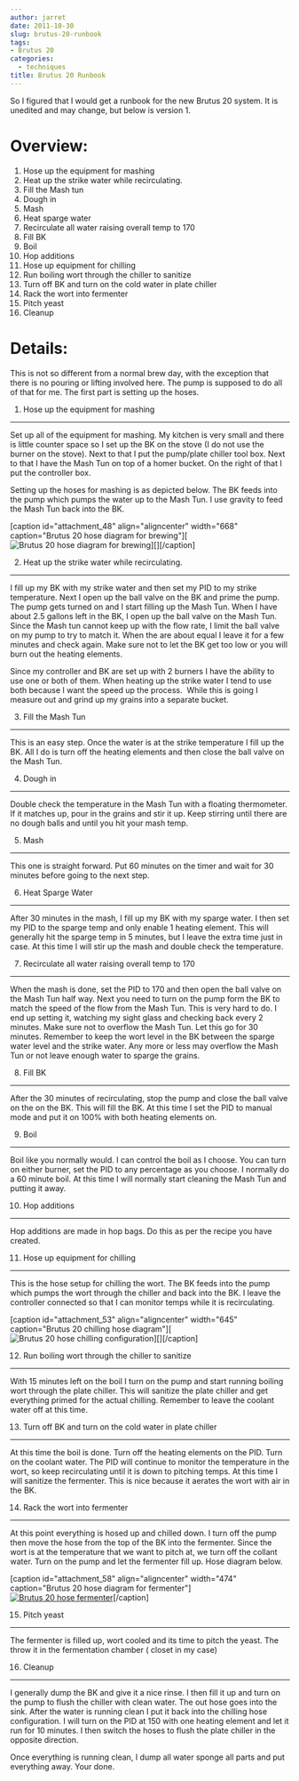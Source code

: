 ```yaml
---
author: jarret
date: 2011-10-30
slug: brutus-20-runbook
tags:
- Brutus 20
categories:
  - techniques
title: Brutus 20 Runbook
---
```


So I figured that I would get a runbook for the new Brutus 20 system. It
is unedited and may change, but below is version 1.


**Overview:**
=============

1.  Hose up the equipment for mashing
2.  Heat up the strike water while recirculating.
3.  Fill the Mash tun
4.  Dough in
5.  Mash
6.  Heat sparge water
7.  Recirculate all water raising overall temp to 170
8.  Fill BK
9.  Boil
10. Hop additions
11. Hose up equipment for chilling
12. Run boiling wort through the chiller to sanitize
13. Turn off BK and turn on the cold water in plate chiller
14. Rack the wort into fermenter
15. Pitch yeast
16. Cleanup

**Details:**
============


This is not so different from a normal brew day, with the exception that
there is no pouring or lifting involved here. The pump is supposed to do
all of that for me. The first part is setting up the hoses.


1. Hose up the equipment for mashing
------------------------------------

Set up all of the equipment for mashing. My kitchen is very small and
there is little counter space so I set up the BK on the stove (I do not
use the burner on the stove). Next to that I put the pump/plate chiller
tool box. Next to that I have the Mash Tun on top of a homer bucket. On
the right of that I put the controller box.


Setting up the hoses for mashing is as depicted below. The BK feeds into
the pump which pumps the water up to the Mash Tun. I use gravity to feed
the Mash Tun back into the BK.


[caption id="attachment\_48" align="aligncenter" width="668"
caption="Brutus 20 hose diagram for brewing"][![Brutus 20 hose diagram
for brewing][]][][/caption]


2. Heat up the strike water while recirculating.
------------------------------------------------

I fill up my BK with my strike water and then set my PID to my strike
temperature. Next I open up the ball valve on the BK and prime the pump.
The pump gets turned on and I start filling up the Mash Tun. When I have
about 2.5 gallons left in the BK, I open up the ball valve on the Mash
Tun. Since the Mash tun cannot keep up with the flow rate, I limit the
ball valve on my pump to try to match it. When the are about equal I
leave it for a few minutes and check again. Make sure not to let the BK
get too low or you will burn out the heating elements.

Since my controller and BK are set up with 2 burners I have the ability
to use one or both of them. When heating up the strike water I tend to
use both because I want the speed up the process.  While this is going I
measure out and grind up my grains into a separate bucket.


3. Fill the Mash Tun
--------------------

This is an easy step. Once the water is at the strike temperature I fill
up the BK. All I do is turn off the heating elements and then close the
ball valve on the Mash Tun.

4. Dough in
-----------

Double check the temperature in the Mash Tun with a floating
thermometer. If it matches up, pour in the grains and stir it up. Keep
stirring until there are no dough balls and until you hit your mash
temp.

5. Mash
-------

This one is straight forward. Put 60 minutes on the timer and wait for
30 minutes before going to the next step.

6. Heat Sparge Water
--------------------

After 30 minutes in the mash, I fill up my BK with my sparge water. I
then set my PID to the sparge temp and only enable 1 heating element.
This will generally hit the sparge temp in 5 minutes, but I leave the
extra time just in case. At this time I will stir up the mash and double
check the temperature.

7. Recirculate all water raising overall temp to 170
----------------------------------------------------

When the mash is done, set the PID to 170 and then open the ball valve
on the Mash Tun half way. Next you need to turn on the pump form the BK
to match the speed of the flow from the Mash Tun. This is very hard to
do. I end up setting it, watching my sight glass and checking back every
2 minutes. Make sure not to overflow the Mash Tun. Let this go for 30
minutes. Remember to keep the wort level in the BK between the sparge
water level and the strike water. Any more or less may overflow the Mash
Tun or not leave enough water to sparge the grains.

8. Fill BK
----------

After the 30 minutes of recirculating, stop the pump and close the ball
valve on the on the BK. This will fill the BK. At this time I set the
PID to manual mode and put it on 100% with both heating elements on.

9. Boil
-------

Boil like you normally would. I can control the boil as I choose. You
can turn on either burner, set the PID to any percentage as you choose.
I normally do a 60 minute boil. At this time I will normally start
cleaning the Mash Tun and putting it away.

10. Hop additions
-----------------

Hop additions are made in hop bags. Do this as per the recipe you have
created.

11. Hose up equipment for chilling
----------------------------------

This is the hose setup for chilling the wort. The BK feeds into the pump
which pumps the wort through the chiller and back into the BK. I leave
the controller connected so that I can monitor temps while it is
recirculating.

[caption id="attachment\_53" align="aligncenter" width="645"
caption="Brutus 20 chilling hose diagram"][![Brutus 20 hose chilling
configuration][]][][/caption]


12. Run boiling wort through the chiller to sanitize
----------------------------------------------------

With 15 minutes left on the boil I turn on the pump and start running
boiling wort through the plate chiller. This will sanitize the plate
chiller and get everything primed for the actual chilling. Remember to
leave the coolant water off at this time.

13. Turn off BK and turn on the cold water in plate chiller
-----------------------------------------------------------

At this time the boil is done. Turn off the heating elements on the PID.
Turn on the coolant water. The PID will continue to monitor the
temperature in the wort, so keep recirculating until it is down to
pitching temps. At this time I will sanitize the fermenter. This is nice
because it aerates the wort with air in the BK.

14. Rack the wort into fermenter
--------------------------------

At this point everything is hosed up and chilled down. I turn off the
pump then move the hose from the top of the BK into the fermenter. Since
the wort is at the temperature that we want to pitch at, we turn off the
collant water. Turn on the pump and let the fermenter fill up. Hose
diagram below.

[caption id="attachment\_58" align="aligncenter" width="474"
caption="Brutus 20 hose diagram for fermenter"][![Brutus 20 hose
fermenter][]][Brutus 20 hose fermenter][/caption]


15. Pitch yeast
---------------

The fermenter is filled up, wort cooled and its time to pitch the yeast.
The throw it in the fermentation chamber ( closet in my case)

16. Cleanup
-----------

I generally dump the BK and give it a nice rinse. I then fill it up and
turn on the pump to flush the chiller with clean water. The out hose
goes into the sink. After the water is running clean I put it back into
the chilling hose configuration. I will turn on the PID at 150 with one
heating element and let it run for 10 minutes. I then switch the hoses
to flush the plate chiller in the opposite direction.

Once everything is running clean, I dump all water sponge all parts and
put everything away. Your done.


  [Brutus 20 hose diagram for brewing]: http://beer.moopless.com/images/2011/10/Brutus-20-hose-brewing-1.png
  [Brutus 20 hose chilling configuration]: http://beer.moopless.com/images/2011/10/Brutus-20-hose-chilling-1.png
  [Brutus 20 hose fermenter]: http://beer.moopless.com/images/2011/10/Brutus-20-hose-fermenter.png
